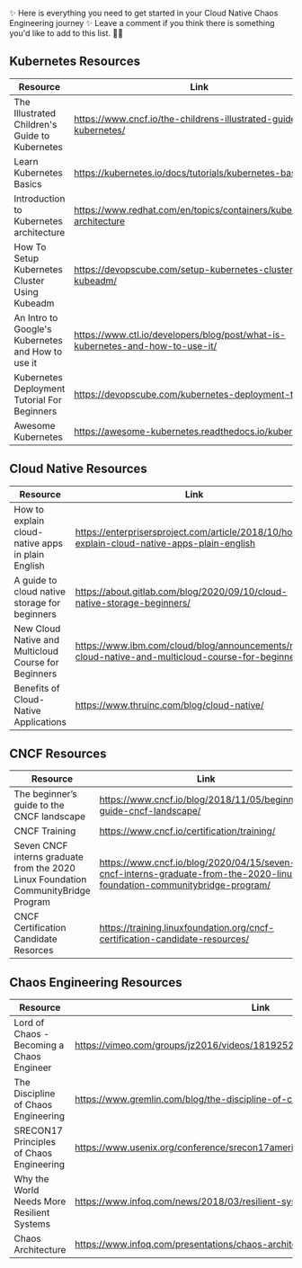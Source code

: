 ✨ Here is everything you need to get started in your Cloud Native Chaos Engineering journey ✨ 
Leave a comment if you think there is something you'd like to add to this list. 📝📝

## Kubernetes Resources

| Resource | Link |
| ------------- | ---------- |
| The Illustrated Children's Guide to Kubernetes | https://www.cncf.io/the-childrens-illustrated-guide-to-kubernetes/ |
| Learn Kubernetes Basics | https://kubernetes.io/docs/tutorials/kubernetes-basics/ |
| Introduction to Kubernetes architecture | https://www.redhat.com/en/topics/containers/kubernetes-architecture |
| How To Setup Kubernetes Cluster Using Kubeadm | https://devopscube.com/setup-kubernetes-cluster-kubeadm/ |
| An Intro to Google's Kubernetes and How to use it | https://www.ctl.io/developers/blog/post/what-is-kubernetes-and-how-to-use-it/ |
| Kubernetes Deployment Tutorial For Beginners | https://devopscube.com/kubernetes-deployment-tutorial/ |
| Awesome Kubernetes | https://awesome-kubernetes.readthedocs.io/kubernetes/ |

## Cloud Native Resources

| Resource | Link |
| ------------- | ---------- |
| How to explain cloud-native apps in plain English | https://enterprisersproject.com/article/2018/10/how-explain-cloud-native-apps-plain-english |
| A guide to cloud native storage for beginners | https://about.gitlab.com/blog/2020/09/10/cloud-native-storage-beginners/ |
| New Cloud Native and Multicloud Course for Beginners | https://www.ibm.com/cloud/blog/announcements/new-cloud-native-and-multicloud-course-for-beginners |
| Benefits of Cloud-Native Applications | https://www.thruinc.com/blog/cloud-native/ |

## CNCF Resources

| Resource | Link |
| ------------- | ---------- |
| The beginner’s guide to the CNCF landscape | https://www.cncf.io/blog/2018/11/05/beginners-guide-cncf-landscape/ |
| CNCF Training | https://www.cncf.io/certification/training/ |
| Seven CNCF interns graduate from the 2020 Linux Foundation CommunityBridge Program | https://www.cncf.io/blog/2020/04/15/seven-cncf-interns-graduate-from-the-2020-linux-foundation-communitybridge-program/ |
| CNCF Certification Candidate Resorces | https://training.linuxfoundation.org/cncf-certification-candidate-resources/ |

## Chaos Engineering Resources

| Resource | Link |
| ------------- | ---------- |
| Lord of Chaos - Becoming a Chaos Engineer | https://vimeo.com/groups/jz2016/videos/181925286 |
| The Discipline of Chaos Engineering | https://www.gremlin.com/blog/the-discipline-of-chaos-engineering/ |
| SRECON17 Principles of Chaos Engineering | https://www.usenix.org/conference/srecon17americas/program/presentation/rosenthal |
| Why the World Needs More Resilient Systems | https://www.infoq.com/news/2018/03/resilient-systems-chaos-engineer/ |
| Chaos Architecture | https://www.infoq.com/presentations/chaos-architecture-mindset/ |